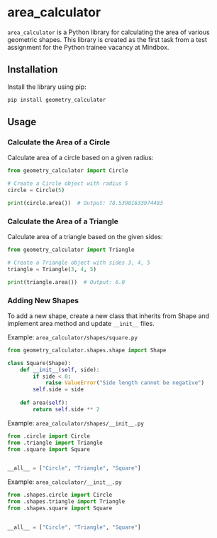 # area_calculator

`area_calculator` is a Python library for calculating the area of various geometric shapes. This library is created as the first task from a test assignment for the Python trainee vacancy at Mindbox. 

## Installation

Install the library using pip:

```bash
pip install geometry_calculator
```

## Usage

### Calculate the Area of a Circle

Calculate area of a circle based on a given radius:

```Python
from geometry_calculator import Circle

# Create a Circle object with radius 5
circle = Circle(5)

print(circle.area())  # Output: 78.53981633974483
```

### Calculate the Area of a Triangle

Calculate area of a triangle based on the given sides:

```Python
from geometry_calculator import Triangle

# Create a Triangle object with sides 3, 4, 5
triangle = Triangle(3, 4, 5)

print(triangle.area())  # Output: 6.0
```

### Adding New Shapes

To add a new shape, create a new class that inherits from Shape and implement area method and update ```__init__``` files.

Example: ```area_calculator/shapes/square.py```
```Python
from geometry_calculator.shapes.shape import Shape

class Square(Shape):
    def __init__(self, side):
        if side < 0:
            raise ValueError("Side length cannot be negative")
        self.side = side
    
    def area(self):
        return self.side ** 2
```

Example: ```area_calculator/shapes/__init__.py```
```Python
from .circle import Circle
from .triangle import Triangle
from .square import Square


__all__ = ["Circle", "Triangle", "Square"]
```

Example: ```area_calculator/__init__.py```
```Python
from .shapes.circle import Circle
from .shapes.triangle import Triangle
from .shapes.square import Square


__all__ = ["Circle", "Triangle", "Square"]
```